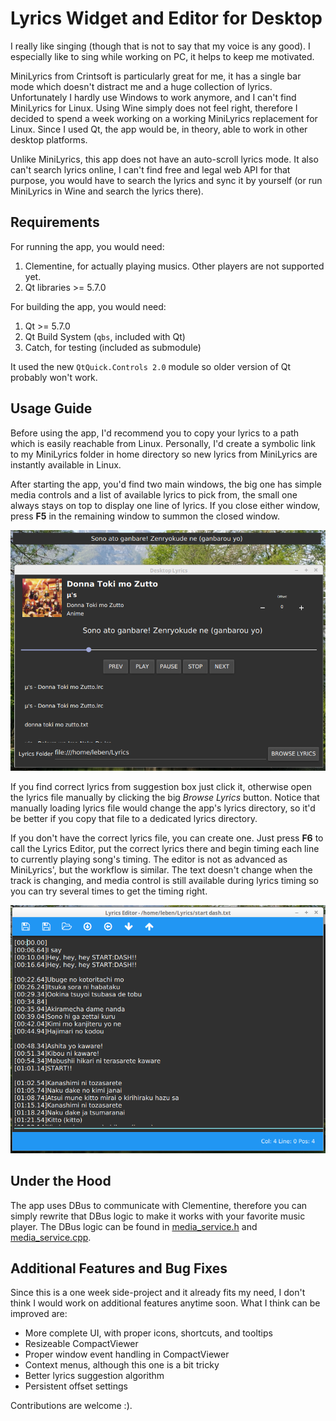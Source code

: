 # Lyrics Widget and Editor for Desktop

I really like singing (though that is not to say that my voice is any good).
I especially like to sing while working on PC, it helps to keep me motivated.

MiniLyrics from Crintsoft is particularly great for me, it has a single bar
mode which doesn't distract me and a huge collection of lyrics.
Unfortunately I hardly use Windows to work anymore, and I can't find MiniLyrics
for Linux.
Using Wine simply does not feel right, therefore I decided to spend a week
working on a working MiniLyrics replacement for Linux.
Since I used Qt, the app would be, in theory, able to work in other desktop 
platforms.

Unlike MiniLyrics, this app does not have an auto-scroll lyrics mode.
It also can't search lyrics online, I can't find free and legal web API for 
that purpose, you would have to search the lyrics and sync it by yourself
(or run MiniLyrics in Wine and search the lyrics there).

## Requirements
For running the app, you would need:
1. Clementine, for actually playing musics. Other players are not supported yet.
2. Qt libraries >= 5.7.0

For building the app, you would need:
1. Qt >= 5.7.0
2. Qt Build System (`qbs`, included with Qt)
2. Catch, for testing (included as submodule)

It used the new `QtQuick.Controls 2.0` module so older version of Qt probably won't work.

## Usage Guide
Before using the app, I'd recommend you to copy your lyrics to a path which is easily
reachable from Linux.
Personally, I'd create a symbolic link to my MiniLyrics folder in home directory so
new lyrics from MiniLyrics are instantly available in Linux.

After starting the app, you'd find two main windows, the big one has simple media controls 
and a list of available lyrics to pick from, the small one always stays on top to display 
one line of lyrics.
If you close either window, press **F5** in the remaining window to summon the closed window.

![Desktop Lyrics UI in Linux Mint](./desktop_lyrics_both.png)

If you find correct lyrics from suggestion box just click it, otherwise open the lyrics
file manually by clicking the big *Browse Lyrics* button.
Notice that manually loading lyrics file would change the app's lyrics directory, so
it'd be better if you copy that file to a dedicated lyrics directory.

If you don't have the correct lyrics file, you can create one.
Just press **F6** to call the Lyrics Editor, put the correct lyrics there and
begin timing each line to currently playing song's timing.
The editor is not as advanced as MiniLyrics', but the workflow is similar.
The text doesn't change when the track is changing, and media control is still available
during lyrics timing so you can try several times to get the timing right.

![The Lyrics Editor](./lyrics_editor.png)

## Under the Hood
The app uses DBus to communicate with Clementine, therefore you can simply rewrite that
DBus logic to make it works with your favorite music player.
The DBus logic can be found in [media_service.h](./media_service.h) and 
[media_service.cpp](./media_service.cpp).

## Additional Features and Bug Fixes
Since this is a one week side-project and it already fits my need, I don't think I would
work on additional features anytime soon.
What I think can be improved are:
- More complete UI, with proper icons, shortcuts, and tooltips
- Resizeable CompactViewer
- Proper window event handling in CompactViewer
- Context menus, although this one is a bit tricky
- Better lyrics suggestion algorithm
- Persistent offset settings

Contributions are welcome :).

